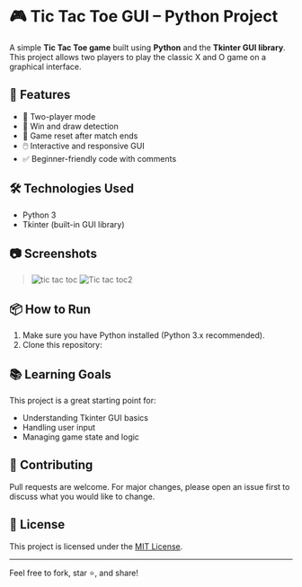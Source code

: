# 🎮 Tic Tac Toe GUI – Python Project

A simple **Tic Tac Toe game** built using **Python** and the **Tkinter GUI library**. This project allows two players to play the classic X and O game on a graphical interface.

## 🚀 Features

- 🧠 Two-player mode
- 🎯 Win and draw detection
- 🔁 Game reset after match ends
- 🖱️ Interactive and responsive GUI
- ✅ Beginner-friendly code with comments

## 🛠️ Technologies Used

- Python 3
- Tkinter (built-in GUI library)

## 📷 Screenshots

> ![tic tac toc](https://github.com/user-attachments/assets/39b7eef6-d597-401b-a7f7-732c1ba62f9a)
> ![Tic tac toc2](https://github.com/user-attachments/assets/1b34bdd2-e037-4fe1-a2ab-6a953faed7c8)


## 📦 How to Run

1. Make sure you have Python installed (Python 3.x recommended).
2. Clone this repository:

## 📚 Learning Goals

This project is a great starting point for:
- Understanding Tkinter GUI basics
- Handling user input
- Managing game state and logic

## 🤝 Contributing

Pull requests are welcome. For major changes, please open an issue first to discuss what you would like to change.

## 📄 License

This project is licensed under the [MIT License](LICENSE).

---

Feel free to fork, star ⭐, and share!
